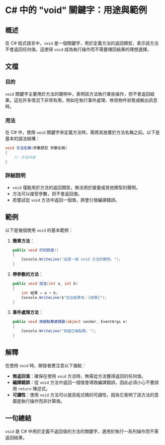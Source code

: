 <!--
Meta Description: # C# 中的 "void" 關鍵字：用途與範例 ## 概述 在 C# 程式語言中，`void` 是一個關鍵字，用於定義方法的返回類型，表示該方法不會返回任何值。這使得 `void` 成為執行操作而不需要傳回結果的理想選擇。 ## 文檔 ### 目的 `void` 關鍵字主要用於方法的聲明中，表明該...
Meta Keywords: void, csharp, public, console, writeline
-->

# C# 中的 "void" 關鍵字：用途與範例

## 概述
在 C# 程式語言中，`void` 是一個關鍵字，用於定義方法的返回類型，表示該方法不會返回任何值。這使得 `void` 成為執行操作而不需要傳回結果的理想選擇。

## 文檔
### 目的
`void` 關鍵字主要用於方法的聲明中，表明該方法執行某些操作，但不會返回結果。這在許多情況下非常有用，例如在執行事件處理、修改物件狀態或輸出訊息時。

### 用法
在 C# 中，使用 `void` 關鍵字來定義方法時，需將其放置於方法名稱之前。以下是基本的語法結構：

```csharp
void 方法名稱(參數類型 參數名稱)
{
    // 方法內容
}
```

### 詳細說明
- `void` 僅能用於方法的返回類型，無法用於變量或其他類型的聲明。
- 方法可以接受參數，但不會返回值。
- 若嘗試從 `void` 方法中返回一個值，將會引發編譯錯誤。

## 範例
以下是幾個使用 `void` 的基本範例：

1. **簡單方法**：
   ```csharp
   public void 打印訊息()
   {
       Console.WriteLine("這是一個 void 方法的範例。");
   }
   ```

2. **帶參數的方法**：
   ```csharp
   public void 加法(int a, int b)
   {
       int 結果 = a + b;
       Console.WriteLine($"加法結果為：{結果}");
   }
   ```

3. **事件處理方法**：
   ```csharp
   public void 按鈕點擊處理器(object sender, EventArgs e)
   {
       Console.WriteLine("按鈕已被點擊。");
   }
   ```

## 解釋
在使用 `void` 時，開發者應注意以下幾點：

- **無返回值**：確保在使用 `void` 方法時，無需從方法獲得返回的任何值。
- **編譯錯誤**：從 `void` 方法中返回一個值會導致編譯錯誤，因此必須小心不要誤用 `return` 陳述式。
- **可讀性**：使用 `void` 方法可以提高程式碼的可讀性，因為它表明了該方法的意圖是執行操作而非計算值。

## 一句總結
`void` 是 C# 中用於定義不返回值的方法的關鍵字，適用於執行一系列操作而不需返回結果。